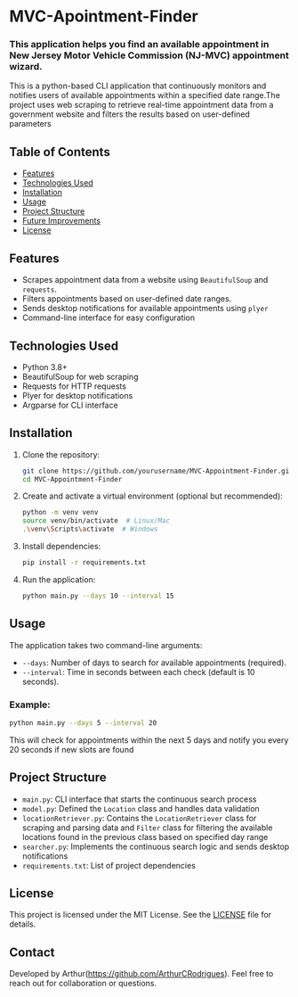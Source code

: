 # MVC-Apointment-Finder
### This application helps you find an available appointment in New Jersey Motor Vehicle Commission (NJ-MVC) appointment wizard.
This is a python-based CLI application that continuously monitors and notifies users of available appointments within a specified date range.The project uses web scraping to retrieve real-time appointment data from a government website and filters the results based on user-defined parameters
## Table of Contents
- [Features](#features)
- [Technologies Used](#technologies-used)
- [Installation](#installation)
- [Usage](#usage)
- [Project Structure](#project-structure)
- [Future Improvements](#future-improvements)
- [License](#license)

## Features 
- Scrapes appointment data from a website using `BeautifulSoup` and `requests`.
- Filters appointments based on user-defined date ranges.
- Sends desktop notifications for available appointments using `plyer`
- Command-line interface for easy configuration

## Technologies Used
- Python 3.8+
- BeautifulSoup for web scraping
- Requests for HTTP requests
- Plyer for desktop notifications
- Argparse for CLI interface

## Installation
1. Clone the repository:
    ```bash
    git clone https://github.com/yourusername/MVC-Appointment-Finder.git
    cd MVC-Appointment-Finder
    ```
2. Create and activate a virtual environment (optional but recommended):
    ```bash
    python -m venv venv
    source venv/bin/activate  # Linux/Mac
    .\venv\Scripts\activate  # Windows
    ```
3. Install dependencies:
    ```bash
    pip install -r requirements.txt
    ```

4. Run the application:
    ```bash
    python main.py --days 10 --interval 15
    ```
## Usage
The application takes two command-line arguments:

- `--days`: Number of days to search for available appointments (required).
- `--interval`: Time in seconds between each check (default is 10 seconds).

### Example:
```bash
python main.py --days 5 --interval 20
```
This will check for appointments within the next 5 days and notify you every 20 seconds if new slots are found

## Project Structure
- `main.py`: CLI interface that starts the continuous search process
- `model.py`: Defined the `Location` class and handles data validation
- `locationRetriever.py`: Contains the `LocationRetriever` class for scraping and parsing data and `Filter` class for filtering the available locations found in the previous class based on specified day range
- `searcher.py`: Implements the continuous search logic and sends desktop notifications
- `requirements.txt`: List of project dependencies

## License
This project is licensed under the MIT License. See the [LICENSE](LICENSE) file for details.


## Contact
Developed by Arthur(https://github.com/ArthurCRodrigues). Feel free to reach out for collaboration or questions.




